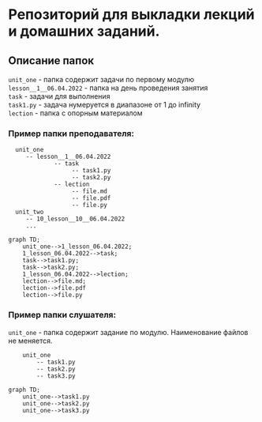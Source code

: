 # Репозиторий для выкладки лекций и домашних заданий.

## Описание папок
`unit_one` - папка содержит задачи по первому модулю  
`lesson__1__06.04.2022` - папка на день проведения занятия  
`task` - задачи для выполнения  
`task1.py` - задача нумеруется в диапазоне от 1 до infinity  
`lection` - папка с опорным материалом 

### Пример папки преподавателя:
```
  unit_one
     -- lesson__1__06.04.2022 
             -- task
                  -- task1.py
                  -- task2.py
             -- lection  
                  -- file.md
                  -- file.pdf
                  -- file.py
  unit_two
     -- 10_lesson__10__06.04.2022
     ...
```

```mermaid
graph TD;
    unit_one-->1_lesson_06.04.2022;
    1_lesson_06.04.2022-->task;
    task-->task1.py;
    task-->task2.py;
    1_lesson_06.04.2022-->lection;
    lection-->file.md;
    lection-->file.pdf
    lection-->file.py       
```


### Пример папки слушателя:

`unit_one` - папка содержит задание по модулю. Наименование файлов не
меняется.

```
    unit_one
        -- task1.py
        -- task2.py
        -- task3.py
``` 

```mermaid
graph TD;
    unit_one-->task1.py
    unit_one-->task2.py
    unit_one-->task3.py
```

